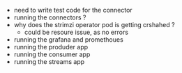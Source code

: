 - need to write test code for the connector
- running the connectors ?
- why does the strimzi operator pod is getting crshahed ?
  - could be resoure issue, as no errors
- running the grafana and promethoues
- running the produder app
- running the consumer app
- running the streams app